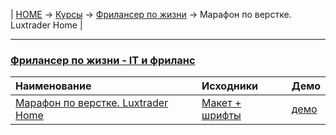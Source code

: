 | [HOME](https://github.com/vik-vavilikhin/vik-vavilikhin.github.io) 
&rarr; [Курсы](https://github.com/vik-vavilikhin/Courses) &rarr; [Фрилансер по жизни](https://github.com/vik-vavilikhin/Courses/tree/master/Freelancer) &rarr; Марафон по верстке. Luxtrader Home |

-------------------------------------------------------------------------------
### **[Фрилансер по жизни - IT и фриланс](https://www.youtube.com/channel/UCedskVwIKiZJsO8XdJdLKnA)**
|                      Наименование                      |  Исходники  | Демо |
|:-------------------------------------------------------|:------------|:-----|
|[Марафон по верстке. Luxtrader Home](https://www.youtube.com/watch?v=GNvcGNx5zgQ&list=PLM6XATa8CAG6MOSVCJPNS9ARQ518hPBjF)|[Макет + шрифты](https://www.youtube.com/redirect?q=https%3A%2F%2Fwww.patreon.com%2Fposts%2F32690819&event=video_description&redir_token=xV5NndVMo7WYOjiEuTIBN9PR7zd8MTU4Nzg2OTkzOUAxNTg3NzgzNTM5&v=GNvcGNx5zgQ)|[демо](https://vik-vavilikhin.github.io/Courses/Freelancer/LuxtraderHome/)|
